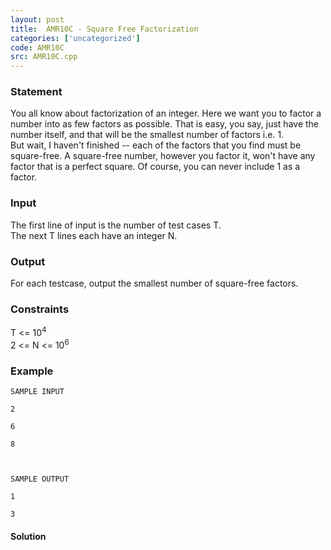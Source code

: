 ```yaml
---
layout: post
title:  AMR10C - Square Free Factorization
categories: ['uncategorized']
code: AMR10C
src: AMR10C.cpp
---
```


### **Statement**

You all know about factorization of an integer. Here we want you to factor a
number into as few factors as possible. That is easy, you say, just have the
number itself, and that will be the smallest number of factors i.e. 1.  
But wait, I haven't finished -- each of the factors that you find must be
square-free. A square-free number, however you factor it, won't have any
factor that is a perfect square. Of course, you can never include 1 as a
factor.

### Input

The first line of input is the number of test cases T.  
The next T lines each have an integer N.

### Output

For each testcase, output the smallest number of square-free factors.

### Constraints

T <= 10<sup>4</sup>  
2 <= N <= 10<sup>6</sup>

### Example

    
    
    SAMPLE INPUT
    2
    6
    8
    
    SAMPLE OUTPUT
    1
    3



#### **Solution**



